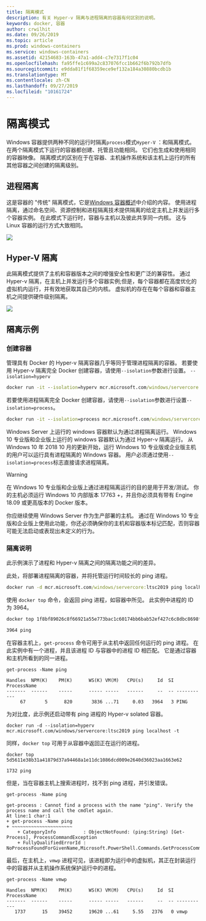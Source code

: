 ```yaml
---
title: 隔离模式
description: 有关 Hyper-v 隔离与进程隔离的容器有何区别的说明。
keywords: docker, 容器
author: crwilhit
ms.date: 09/26/2019
ms.topic: article
ms.prod: windows-containers
ms.service: windows-containers
ms.assetid: 42154683-163b-47a1-add4-c7e7317f1c04
ms.openlocfilehash: fa95ffe1c699a2c837076fcc1b662f6b792b7dfb
ms.sourcegitcommit: e9dda81f1f68359ece9ef132a184a30880bcdb1b
ms.translationtype: MT
ms.contentlocale: zh-CN
ms.lasthandoff: 09/27/2019
ms.locfileid: "10161724"
---
```

# <a name="isolation-modes"></a>隔离模式

Windows 容器提供两种不同的运行时隔离`process`模式`Hyper-V` ：和隔离模式。 在两个隔离模式下运行的容器都创建、托管且功能相同。 它们也生成和使用相同的容器映像。 隔离模式的区别在于在容器、主机操作系统和该主机上运行的所有其他容器之间创建的隔离级别。

## <a name="process-isolation"></a>进程隔离

这是容器的 "传统" 隔离模式，它是[Windows 容器概述](../about/index.md)中介绍的内容。 使用进程隔离，通过命名空间、资源控制和进程隔离技术提供隔离的给定主机上并发运行多个容器实例。 在此模式下运行时，容器与主机以及彼此共享同一内核。  这与 Linux 容器的运行方式大致相同。

![](media/container-arch-process.png)

## <a name="hyper-v-isolation"></a>Hyper-V 隔离
此隔离模式提供了主机和容器版本之间的增强安全性和更广泛的兼容性。 通过 Hyper-v 隔离，在主机上并发运行多个容器实例;但是，每个容器都在高度优化的虚拟机内运行，并有效地获取其自己的内核。 虚拟机的存在在每个容器和容器主机之间提供硬件级别隔离。

![](media/container-arch-hyperv.png)

## <a name="isolation-examples"></a>隔离示例

### <a name="create-container"></a>创建容器

管理具有 Docker 的 Hyper-v 隔离容器几乎等同于管理进程隔离的容器。 若要使用 Hyper-v 隔离完全 Docker 创建容器，请使用`--isolation`参数进行设置。 `--isolation=hyperv`

```cmd
docker run -it --isolation=hyperv mcr.microsoft.com/windows/servercore:ltsc2019 cmd
```

若要使用进程隔离完全 Docker 创建容器，请使用`--isolation`参数进行设置`--isolation=process`。

```cmd
docker run -it --isolation=process mcr.microsoft.com/windows/servercore:ltsc2019 cmd
```

Windows Server 上运行的 windows 容器默认为通过进程隔离运行。 Windows 10 专业版和企业版上运行的 windows 容器默认为通过 Hyper-v 隔离运行。 从 Windows 10 年 2018 10 月的更新开始，运行 Windows 10 专业版或企业版主机的用户可以运行具有进程隔离的 Windows 容器。 用户必须通过使用`--isolation=process`标志直接请求进程隔离。

> [!WARNING]
> 在 Windows 10 专业版和企业版上通过进程隔离运行的目的是用于开发/测试。 你的主机必须运行 Windows 10 内部版本 17763 +，并且你必须具有带有 Engine 18.09 或更高版本的 Docker 版本。
> 
> 你应继续使用 Windows Server 作为生产部署的主机。 通过在 Windows 10 专业版和企业版上使用此功能，你还必须确保你的主机和容器版本标记匹配，否则容器可能无法启动或表现出未定义的行为。

### <a name="isolation-explanation"></a>隔离说明

此示例演示了进程和 Hyper-v 隔离之间的隔离功能之间的差异。

此处，将部署进程隔离的容器，并将托管运行时间较长的 ping 进程。

``` cmd
docker run -d mcr.microsoft.com/windows/servercore:ltsc2019 ping localhost -t
```

使用 `docker top` 命令，会返回 ping 进程，如容器中所见。 此实例中进程的 ID 为 3964。

``` cmd
docker top 1f8bf89026c8f66921a55e773bac1c60174bb6bab52ef427c6c8dbc8698f9d7a

3964 ping
```

在容器主机上，`get-process` 命令可用于从主机中返回任何运行的 ping 进程。 在此实例中有一个进程，并且该进程 ID 与容器中的进程 ID 相匹配。 它是通过容器和主机所看到的同一进程。

```
get-process -Name ping

Handles  NPM(K)    PM(K)      WS(K) VM(M)   CPU(s)     Id  SI ProcessName
-------  ------    -----      ----- -----   ------     --  -- -----------
     67       5      820       3836 ...71     0.03   3964   3 PING
```

为对比度，此示例还启动带有 ping 进程的 Hyper-v solated 容器。

```
docker run -d --isolation=hyperv mcr.microsoft.com/windows/servercore:ltsc2019 ping localhost -t
```

同样，`docker top` 可用于从容器中返回正在运行的进程。

```
docker top 5d5611e38b31a41879d37a94468a1e11dc1086dcd009e2640d36023aa1663e62

1732 ping
```

但是，当在容器主机上搜索进程时，找不到 ping 进程，并引发错误。

```
get-process -Name ping

get-process : Cannot find a process with the name "ping". Verify the process name and call the cmdlet again.
At line:1 char:1
+ get-process -Name ping
+ ~~~~~~~~~~~~~~~~~~~~~~
    + CategoryInfo          : ObjectNotFound: (ping:String) [Get-Process], ProcessCommandException
    + FullyQualifiedErrorId : NoProcessFoundForGivenName,Microsoft.PowerShell.Commands.GetProcessCommand
```

最后，在主机上，`vmwp` 进程可见，该进程即为运行中的虚拟机，其正在封装运行中的容器并从主机操作系统保护运行中的进程。

```
get-process -Name vmwp

Handles  NPM(K)    PM(K)      WS(K) VM(M)   CPU(s)     Id  SI ProcessName
-------  ------    -----      ----- -----   ------     --  -- -----------
   1737      15    39452      19620 ...61     5.55   2376   0 vmwp
```
